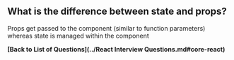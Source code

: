 ## What is the difference between state and props?
Props get passed to the component (similar to function parameters) whereas state is managed within the component

**[Back to List of Questions](../React Interview Questions.md#core-react)**
